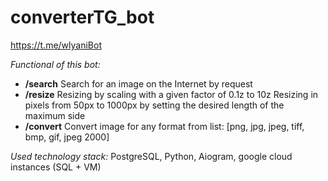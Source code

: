 # converterTG_bot
https://t.me/wlyaniBot


*Functional of this bot:*
 - **/search**
Search for an image on the Internet by request
 - **/resize**
Resizing by scaling with a given factor of 0.1z to 10z
Resizing in pixels from 50px to 1000px by setting the desired length of the maximum side
 - **/convert**
 Convert image for any format from list: [png, jpg, jpeg, tiff, bmp, gif, jpeg 2000]

*Used technology stack:*
PostgreSQL, Python, Aiogram, google cloud instances (SQL + VM)